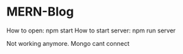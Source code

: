﻿# MERN-Blog

How to open: npm start
How to start server: npm run server


Not working anymore. Mongo cant connect
